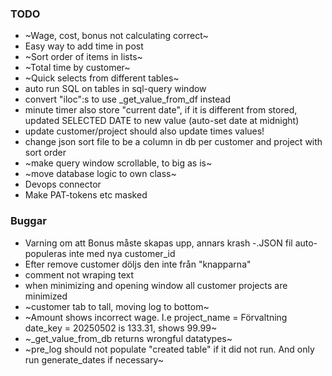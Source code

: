 ### TODO

- ~Wage, cost, bonus not calculating correct~
- Easy way to add time in post
- ~Sort order of items in lists~
- ~Total time by customer~
- ~Quick selects from different tables~
- auto run SQL on tables in sql-query window
- convert "iloc":s to use _get_value_from_df instead
- minute timer also store "current date", if it is different from stored, updated SELECTED DATE to new value (auto-set date at midnight)
- update customer/project should also update times values!
- change json sort file to be a column in db per customer and project with sort order
- ~make query window scrollable, to big as is~
- ~move database logic to own class~
- Devops connector
- Make PAT-tokens etc masked

### Buggar

- Varning om att Bonus måste skapas upp, annars krash
-.JSON fil auto-populeras inte med nya customer_id
- Efter remove customer döljs den inte från "knapparna"
- comment not wraping text
- when minimizing and opening window all customer projects are minimized
- ~customer tab to tall, moving log to bottom~
- ~Amount shows incorrect wage. I.e project_name = Förvaltning date_key = 20250502 is 133.31, shows 99.99~
- ~_get_value_from_db returns wrongful datatypes~
- ~pre_log should not populate "created table" if it did not run. And only run generate_dates if necessary~